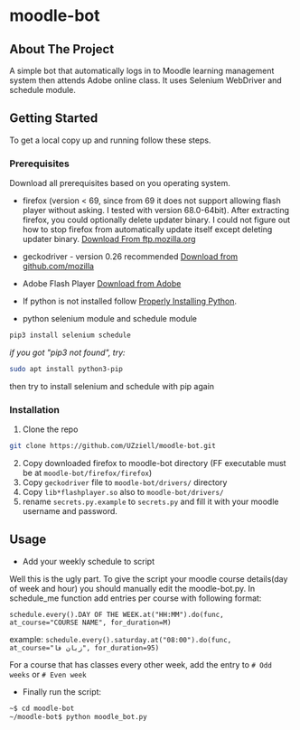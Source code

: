 # moodle-bot

<!-- TABLE OF CONTENTS 
## Table of Contents

* [About the Project](#about-the-project)
  * [Built With](#built-with)
* [Getting Started](#getting-started)
  * [Prerequisites](#prerequisites)
  * [Installation](#installation)
* [Usage](#usage)
* [Roadmap](#roadmap)
* [Contributing](#contributing)
* [License](#license)
* [Contact](#contact)
* [Acknowledgements](#acknowledgements) -->


<!-- ABOUT THE PROJECT -->
## About The Project

A simple bot that automatically logs in to Moodle learning management system then attends Adobe online class.
 It uses Selenium WebDriver and schedule module. 

<!-- GETTING STARTED -->
## Getting Started

To get a local copy up and running follow these steps.

### Prerequisites
Download all prerequisites based on you operating system.
* firefox (version < 69, since from 69 it does not support allowing flash player without asking.
I tested with version 68.0-64bit).
 After extracting firefox, you could optionally delete updater binary.
  I could not figure out how to stop firefox from automatically update itself except deleting updater binary.
        [Download From ftp.mozilla.org](https://ftp.mozilla.org/pub/firefox/releases/)

* geckodriver - version 0.26 recommended  [Download from github.com/mozilla](https://github.com/mozilla/geckodriver/releases/tag/v0.26.0)
* Adobe Flash Player [Download from Adobe](https://get.adobe.com/flashplayer/)
* If python is not installed follow [Properly Installing Python](https://docs.python-guide.org/starting/installation/).
* python selenium module and schedule module
```sh
pip3 install selenium schedule
```
*if you got "pip3 not found", try:*
```sh
sudo apt install python3-pip
```
then try to install selenium and schedule with pip again

### Installation

1. Clone the repo
```sh
git clone https://github.com/UZziell/moodle-bot.git
```
2. Copy downloaded firefox to moodle-bot directory (FF executable must be at `moodle-bot/firefox/firefox`)
3. Copy `geckodriver` file to `moodle-bot/drivers/` directory
4. Copy `lib*flashplayer.so` also to `moodle-bot/drivers/`
5. rename `secrets.py.example` to `secrets.py` and fill it with your moodle username and password.



<!-- USAGE EXAMPLES -->
## Usage

* Add your weekly schedule to script

Well this is the ugly part. To give the script your moodle course details(day of week and hour) you should manually
edit the moodle-bot.py. In schedule_me function add entries per course with following format:

`schedule.every().DAY OF THE WEEK.at("HH:MM").do(func, at_course="COURSE NAME", for_duration=M)`

example:
```schedule.every().saturday.at("08:00").do(func, at_course="زبان فا", for_duration=95)```

For a course that has classes every other week, add the entry to `# Odd weeks` or `# Even week`

* Finally run the script:
```sh
~$ cd moodle-bot
~/moodle-bot$ python moodle_bot.py
```